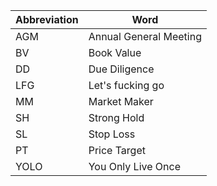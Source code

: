 |Abbreviation|Word|
|-|-|
|AGM|Annual General Meeting|
|BV|Book Value|
|DD|Due Diligence|
|LFG|Let's fucking go|
|MM|Market Maker|
|SH|Strong Hold|
|SL|Stop Loss|
|PT|Price Target|
|YOLO|You Only Live Once|

